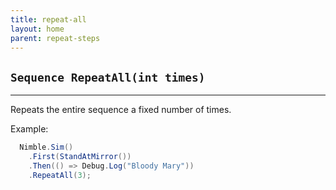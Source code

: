 ```yaml
---
title: repeat-all
layout: home
parent: repeat-steps
---
```


## `Sequence RepeatAll(int times)`

---

Repeats the entire sequence a fixed number of times.

Example:

```csharp
  Nimble.Sim()
    .First(StandAtMirror())
    .Then(() => Debug.Log("Bloody Mary"))
    .RepeatAll(3);
```